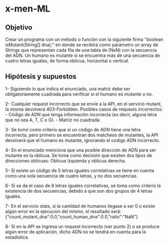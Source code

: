 # x-men-ML

## Objetivo

Crear un programa con un método o función con la siguiente firma "boolean isMutant(String[] dna);" en donde se recibirá como parámetro un array de Strings que representan cada fila de una tabla de (NxN) con la secuencia del ADN.
Un humano es mutante si se encuentra más de una secuencia de cuatro letras iguales, de forma oblicua, horizontal o vertical.


## Hipótesis y supuestos

1- Siguiendo lo que indica el enunciado, una matriz debe ser obligatoriamente cuadrada para verificar si el humano es mutante o no.

2- Cualquier request incorrecto que se envíe a la API, en el servicio mutant, la misma devolverá 403-Forbidden.
	Posibles casos de requests incorrectos:
		- Código de ADN que tenga información incorrecta (es decir, alguna letra que no sea A, T, C o G).
		- Matriz no cuadrada.
	
3- Se tomó como criterio que si un código de ADN tiene una letra incorrecta, pero primero se encuentran dos matcheos de mutantes,
la API devolverá que el humano es mutante, ignorando el codigo ADN incorrecto.

4- En el enunciado menciona que una posible dirección de ADN para ser mutante es la oblicua. Se toma como decisión que existen dos tipos de direcciones oblicuas: Oblicua Izquierda y oblicua derecha.


5- Si existe un código de 5 letras iguales correlativas se tiene en cuenta como una sola secuencia de cuatro letras, y no dos secuencias.

6- Si se da el caso de 8 letras iguales correlativas, se toma como criterio la existencia de dos secuencias, debido a que son dos grupos de 4 letras iguales.

7- En el servicio stats, si la cantidad de humanos llegase a ser 0 o existe algún error en la ejecucion del mismo, el resultado  será: {"count_mutant_dna":0.0,"count_human_dna":0.0,"ratio":"NaN"}

8- Si en la API se ingresa un request incorrecto (ver punto 2) o se produce algún error de aplicación, dicho ADN no se tendrá en cuenta para la estadística.
